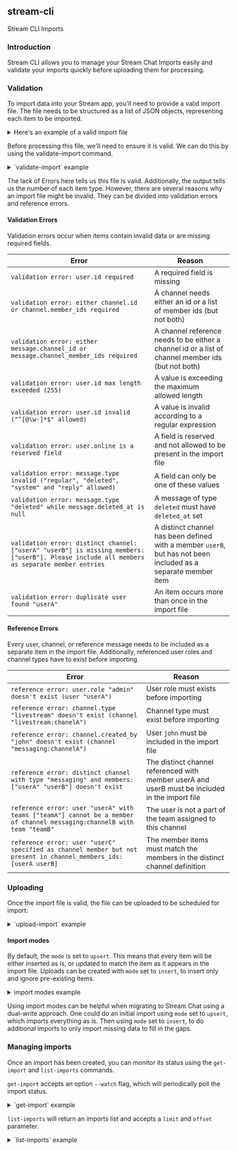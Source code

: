 ## stream-cli

Stream CLI Imports

### Introduction

Stream CLI allows you to manage your Stream Chat Imports easily and validate your imports quickly before uploading them
for processing.

### Validation

To import data into your Stream app, you'll need to provide a valid import file. The file needs to be structured as a
list of JSON objects, representing each item to be imported.

<details markdown="1">
<summary>Here's an example of a valid import file</summary>

```json
[
  {
    "type": "user",
    "item": {
      "id": "hannibal",
      "role": "user",
      "teams": [
        "A-team"
      ],
      "channel_mutes": [
        "messaging:HQ"
      ]
    }
  },
  {
    "type": "user",
    "item": {
      "id": "murdock",
      "role": "user",
      "teams": [
        "A-team"
      ],
      "push_notifications": {
        "disabled": true,
        "disabled_reason": "doesn't want to be disturbed"
      },
      "user_mutes": [
        "hannibal"
      ]
    }
  },
  {
    "type": "channel",
    "item": {
      "id": "HQ",
      "type": "messaging",
      "team": "A-team",
      "created_by": "hannibal"
    }
  },
  {
    "type": "member",
    "item": {
      "channel_id": "HQ",
      "channel_type": "messaging",
      "user_id": "hannibal"
    }
  },
  {
    "type": "member",
    "item": {
      "channel_id": "HQ",
      "channel_type": "messaging",
      "user_id": "murdock"
    }
  },
  {
    "type": "message",
    "item": {
      "id": "message1",
      "channel_id": "HQ",
      "channel_type": "messaging",
      "user": "hannibal",
      "text": "I love it when a plan comes together"
    }
  },
  {
    "type": "reaction",
    "item": {
      "message_id": "message1",
      "type": "like",
      "user_id": "murdock",
      "created_at": "2022-01-01T01:01:01Z"
    }
  },
  {
    "type": "device",
    "item": {
      "id": "deviceID",
      "user_id": "hannibal",
      "created_at": "2022-01-01T01:01:01Z",
      "push_provider_type": "firebase"
    }
  }
]
```
</details>

Before processing this file, we'll need to ensure it is valid. We can do this by using the validate-import command.

<details markdown="1">
<summary>`validate-import` example</summary>

```shell
$ stream-cli chat validate-import my-data.json                                                                                                                                                                                                                           9:33:17
{
  "Stats": {
    "channels": 1,
    "members": 2,
    "messages": 1,
    "reactions": 1,
    "users": 2
  },
  "Errors": null
}
```
</details>

The lack of Errors here tells us this file is valid. Additionally, the output tells us the number of each item type.
However, there are several reasons why an import file might be invalid. They can be divided into validation errors and
reference errors.

#### Validation Errors

Validation errors occur when items contain invalid data or are missing required fields.

| Error                                                                                                                                        | Reason                                                                                                         |
| -------------------------------------------------------------------------------------------------------------------------------------------- | -------------------------------------------------------------------------------------------------------------- |
| `validation error: user.id required`                                                                                                         | A required field is missing                                                                                    |
| `validation error: either channel.id or channel.member_ids required`                                                                         | A channel needs either an id or a list of member ids (but not both)                                            |
| `validation error: either message.channel_id or message.channel_member_ids required`                                                         | A channel reference needs to be either a channel id or a list of channel member ids (but not both)             |
| `validation error: user.id max length exceeded (255)`                                                                                        | A value is exceeding the maximum allowed length                                                                |
| `validation error: user.id invalid ("^[@\w-]*$" allowed)`                                                                                    | A value is invalid according to a regular expression                                                           |
| `validation error: user.online is a reserved field`                                                                                          | A field is reserved and not allowed to be present in the import file                                           |
| `validation error: message.type invalid ("regular", "deleted", "system" and "reply" allowed)`                                                | A field can only be one of these values                                                                        |
| `validation error: message.type "deleted" while message.deleted_at is null`                                                                  | A message of type `deleted` must have `deleted_at` set                                                         |
| `validation error: distinct channel: ["userA" "userB"] is missing members: ["userB"]. Please include all members as separate member entries` | A distinct channel has been defined with a member `userB`, but has not been included as a separate member item |
| `validation error: duplicate user found "userA"`                                                                                             | An item occurs more than once in the import file                                                               |

#### Reference Errors

Every user, channel, or reference message needs to be included as a separate item in the import file. Additionally,
referenced user roles and channel types have to exist before importing.

| Error                                                                                                                   | Reason                                                                                          |
| ----------------------------------------------------------------------------------------------------------------------- | ----------------------------------------------------------------------------------------------- |
| `reference error: user.role "admin" doesn't exist (user "userA")`                                                       | User role must exists before importing                                                          |
| `reference error: channel.type "livestream" doesn't exist (channel "livestream:chanelA")`                               | Channel type must exist before importing                                                        |
| `reference error: channel.created_by "john" doesn't exist (channel "messaging:channelA")`                               | User `john` must be included in the import file                                                 |
| `reference error: distinct channel with type "messaging" and members:["userA" "userB"] doesn't exist`                   | The distinct channel referenced with member userA and userB must be included in the import file |
| `reference error: user "userA" with teams ["teamA"] cannot be a member of channel messaging:channelB with team "teamB"` | The user is not a part of the team assigned to this channel                                     |
| `reference error: user "userC" specified as channel member but not present in channel_members_ids: [userA userB]`       | The member items must match the members in the distinct channel definition                      |

### Uploading

Once the import file is valid, the file can be uploaded to be scheduled for import:

<details markdown="1">
<summary>`upload-import` example</summary>

```shell
$ stream-cli chat upload-import my-data.json                                                                                                                                                                                                                            10:14:36
{
  "created_at": "2022-05-16T09:02:37.991181Z",
  "path": "s3://stream-import/1171432/7e7fbaf4-e266-4877-96da-fbacf650d0a1/my-data.json",
  "mode": "upsert",
  "history": [],
  "id": "79502357-3f4b-486e-9a78-400a184a1088",
  "state": "uploaded",
  "updated_at": "2022-05-16T09:02:37.991181Z",
  "result": null,
  "size": 1230
}
```
</details>

#### Import modes

By default, the `mode` is set to `upsert`. This means that every item will be either inserted as is, or updated to match
the item as it appears in the import file. Uploads can be created with `mode` set to `insert`, to insert only and ignore
pre-existing items.

<details markdown="1">
<summary>import modes example</summary>

```shell
$ stream-cli chat upload-import valid-data.json --mode insert                                                                                                                                                                                                              11:02:44
{
  "created_at": "2022-05-16T09:06:26.356475Z",
  "path": "s3://stream-import/1171432/f9460261-ce3c-4594-a236-33bbedfa85a7/valid-data.json",
  "mode": "insert",
  "history": [],
  "id": "f0077dab-84f3-48f1-9292-2bf1b48fd6f0",
  "state": "uploaded",
  "updated_at": "2022-05-16T09:06:26.356475Z",
  "result": null,
  "size": 1230
}
```
</details>

Using import modes can be helpful when migrating to Stream Chat using a dual-write approach. 
One could do an initial import using `mode` set to `upsert`, which imports everything as is. 
Then using `mode` set to `insert`, to do additional imports to only import missing data to fill in the gaps.

### Managing imports

Once an import has been created, you can monitor its status using the `get-import` and `list-imports` commands.

`get-import` accepts an option `--watch` flag, which will periodically poll the import status.

<details markdown="1">
<summary>`get-import` example</summary>

```shell
$ stream-cli chat get-import f0077dab-84f3-48f1-9292-2bf1b48fd6f0  --watch                                                                                                                                                                                                 13:50:09
{
  "import_task": {
    "created_at": "2022-05-16T09:06:26.356475Z",
    "path": "s3://stream-import/1171432/f9460261-ce3c-4594-a236-33bbedfa85a7/valid-data.json",
    "mode": "insert",
    "history": [],
    "id": "f0077dab-84f3-48f1-9292-2bf1b48fd6f0",
    "state": "uploaded",
    "updated_at": "2022-05-16T09:06:26.356475Z",
    "result": null,
    "size": 1230
  },
  "ratelimit": {
    "limit": 300,
    "remaining": 299,
    "reset": 1652701860
  }
}
```
</details>

`list-imports` will return an imports list and accepts a `limit` and `offset` parameter.

<details markdown="1">
<summary>`list-imports` example</summary>

```shell
$ stream-cli chat list-imports                                                                                                                                                                                                                                       130 ↵ 13:51:07
[
  {
    "created_at": "2022-05-16T09:06:26.356475Z",
    "path": "s3://stream-import/1171432/f9460261-ce3c-4594-a236-33bbedfa85a7/valid-data.json",
    "mode": "insert",
    "history": [],
    "id": "f0077dab-84f3-48f1-9292-2bf1b48fd6f0",
    "state": "uploaded",
    "updated_at": "2022-05-16T09:06:26.356475Z",
    "result": null,
    "size": 1230
  },
  {
    "created_at": "2022-05-16T09:02:37.991181Z",
    "path": "s3://stream-import/1171432/7e7fbaf4-e266-4877-96da-fbacf650d0a1/valid-data.json",
    "mode": "upsert",
    "history": [],
    "id": "79502357-3f4b-486e-9a78-400a184a1088",
    "state": "uploaded",
    "updated_at": "2022-05-16T09:02:37.991181Z",
    "result": null,
    "size": 1230
  }
]
```
</details>
